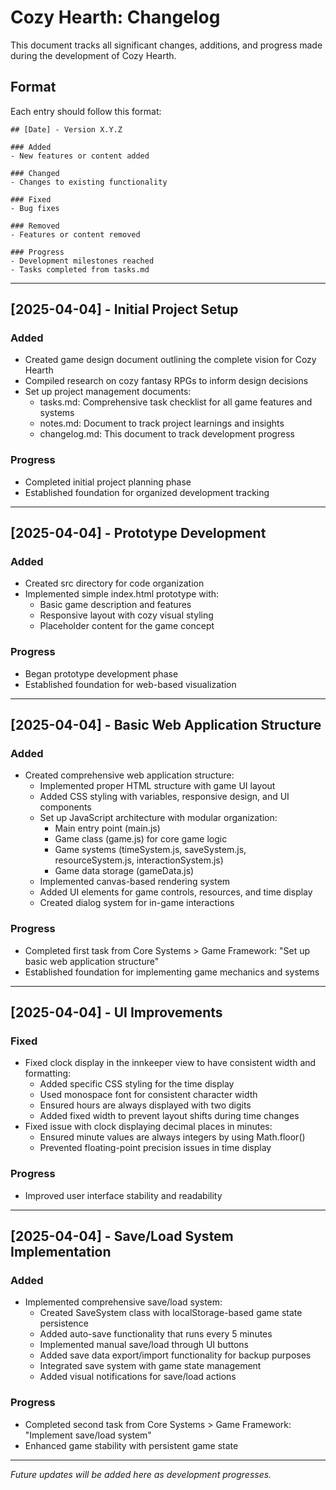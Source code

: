 # Cozy Hearth: Changelog

This document tracks all significant changes, additions, and progress made during the development of Cozy Hearth.

## Format

Each entry should follow this format:

```
## [Date] - Version X.Y.Z

### Added
- New features or content added

### Changed
- Changes to existing functionality

### Fixed
- Bug fixes

### Removed
- Features or content removed

### Progress
- Development milestones reached
- Tasks completed from tasks.md
```

---

## [2025-04-04] - Initial Project Setup

### Added
- Created game design document outlining the complete vision for Cozy Hearth
- Compiled research on cozy fantasy RPGs to inform design decisions
- Set up project management documents:
  - tasks.md: Comprehensive task checklist for all game features and systems
  - notes.md: Document to track project learnings and insights
  - changelog.md: This document to track development progress

### Progress
- Completed initial project planning phase
- Established foundation for organized development tracking

---

## [2025-04-04] - Prototype Development

### Added
- Created src directory for code organization
- Implemented simple index.html prototype with:
  - Basic game description and features
  - Responsive layout with cozy visual styling
  - Placeholder content for the game concept

### Progress
- Began prototype development phase
- Established foundation for web-based visualization

---

## [2025-04-04] - Basic Web Application Structure

### Added
- Created comprehensive web application structure:
  - Implemented proper HTML structure with game UI layout
  - Added CSS styling with variables, responsive design, and UI components
  - Set up JavaScript architecture with modular organization:
    - Main entry point (main.js)
    - Game class (game.js) for core game logic
    - Game systems (timeSystem.js, saveSystem.js, resourceSystem.js, interactionSystem.js)
    - Game data storage (gameData.js)
  - Implemented canvas-based rendering system
  - Added UI elements for game controls, resources, and time display
  - Created dialog system for in-game interactions

### Progress
- Completed first task from Core Systems > Game Framework: "Set up basic web application structure"
- Established foundation for implementing game mechanics and systems

---

## [2025-04-04] - UI Improvements

### Fixed
- Fixed clock display in the innkeeper view to have consistent width and formatting:
  - Added specific CSS styling for the time display
  - Used monospace font for consistent character width
  - Ensured hours are always displayed with two digits
  - Added fixed width to prevent layout shifts during time changes
- Fixed issue with clock displaying decimal places in minutes:
  - Ensured minute values are always integers by using Math.floor()
  - Prevented floating-point precision issues in time display

### Progress
- Improved user interface stability and readability

---

## [2025-04-04] - Save/Load System Implementation

### Added
- Implemented comprehensive save/load system:
  - Created SaveSystem class with localStorage-based game state persistence
  - Added auto-save functionality that runs every 5 minutes
  - Implemented manual save/load through UI buttons
  - Added save data export/import functionality for backup purposes
  - Integrated save system with game state management
  - Added visual notifications for save/load actions

### Progress
- Completed second task from Core Systems > Game Framework: "Implement save/load system"
- Enhanced game stability with persistent game state

---

*Future updates will be added here as development progresses.*
